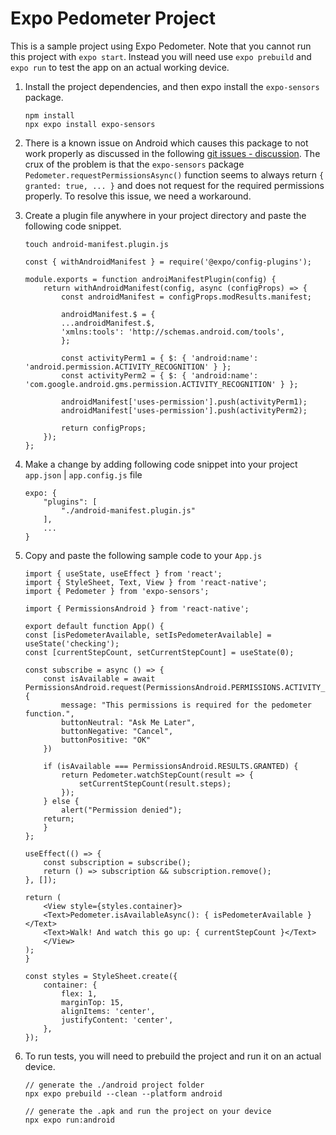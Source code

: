 # Expo Pedometer Project
This is a sample project using Expo Pedometer. Note that you cannot run this project with `expo start`. Instead you will need use `expo prebuild` and `expo run` to test the app on an actual working device.

1. Install the project dependencies, and then expo install the `expo-sensors` package.
    ```
    npm install
    npx expo install expo-sensors
    ```


2. There is a known issue on Android which causes this package to not work properly as discussed in the following [git issues - discussion](https://github.com/expo/expo/issues/16605). The crux of the problem is that the `expo-sensors` package `Pedometer.requestPermissionsAsync()` function seems to always return `{ granted: true, ... }` and does not request for the required permissions properly. To resolve this issue, we need a workaround.


3. Create a plugin file anywhere in your project directory and paste the following code snippet.
    ```
    touch android-manifest.plugin.js
    ```

    ```
    const { withAndroidManifest } = require('@expo/config-plugins');

    module.exports = function androiManifestPlugin(config) {
        return withAndroidManifest(config, async (configProps) => {
            const androidManifest = configProps.modResults.manifest;

            androidManifest.$ = {
            ...androidManifest.$,
            'xmlns:tools': 'http://schemas.android.com/tools',
            };

            const activityPerm1 = { $: { 'android:name': 'android.permission.ACTIVITY_RECOGNITION' } };
            const activityPerm2 = { $: { 'android:name': 'com.google.android.gms.permission.ACTIVITY_RECOGNITION' } };

            androidManifest['uses-permission'].push(activityPerm1);
            androidManifest['uses-permission'].push(activityPerm2);

            return configProps;
        });
    };
    ```


4. Make a change by adding following code snippet into your project `app.json` | `app.config.js` file
    ```
    expo: {
        "plugins": [
            "./android-manifest.plugin.js"
        ],
        ...
    }
    ```


5. Copy and paste the following sample code to your `App.js`

    ```
    import { useState, useEffect } from 'react';
    import { StyleSheet, Text, View } from 'react-native';
    import { Pedometer } from 'expo-sensors';

    import { PermissionsAndroid } from 'react-native';

    export default function App() {
    const [isPedometerAvailable, setIsPedometerAvailable] = useState('checking');
    const [currentStepCount, setCurrentStepCount] = useState(0);

    const subscribe = async () => {
        const isAvailable = await PermissionsAndroid.request(PermissionsAndroid.PERMISSIONS.ACTIVITY_RECOGNITION, {
            message: "This permissions is required for the pedometer function.",
            buttonNeutral: "Ask Me Later",
            buttonNegative: "Cancel",
            buttonPositive: "OK"
        })

        if (isAvailable === PermissionsAndroid.RESULTS.GRANTED) {
            return Pedometer.watchStepCount(result => {
                setCurrentStepCount(result.steps);
            });
        } else {
            alert("Permission denied");
        return;
        }
    };

    useEffect(() => {
        const subscription = subscribe();
        return () => subscription && subscription.remove();
    }, []);

    return (
        <View style={styles.container}>
        <Text>Pedometer.isAvailableAsync(): { isPedometerAvailable }</Text>
        <Text>Walk! And watch this go up: { currentStepCount }</Text>
        </View>
    );
    }

    const styles = StyleSheet.create({
        container: {
            flex: 1,
            marginTop: 15,
            alignItems: 'center',
            justifyContent: 'center',
        },
    });
    ```

    
6. To run tests, you will need to prebuild the project and run it on an actual device.

    ```
    // generate the ./android project folder
    npx expo prebuild --clean --platform android

    // generate the .apk and run the project on your device
    npx expo run:android
    ```
